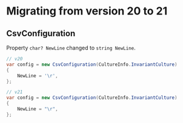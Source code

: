 ﻿# Migrating from version 20 to 21

## CsvConfiguration

Property `char? NewLine` changed to `string NewLine`.

```cs
// v20
var config = new CsvConfiguration(CultureInfo.InvariantCulture)
{
	NewLine = '\r',
};

// v21
var config = new CsvConfiguration(CultureInfo.InvariantCulture)
{
	NewLine = "\r",
};
```
